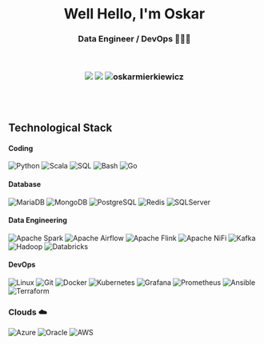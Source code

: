 <h1 align="center">Well Hello, I'm Oskar</h1>
<h3 align="center">Data Engineer / DevOps 👨🏼‍💻</h3>
<br>

<h3 align="center">
  
[![](https://img.shields.io/badge/LinkedIn-OskarMierkiewicz-blue?style=flat-square)](https://www.linkedin.com/in/oskar-mierkiewicz-1a67b0a6/)
[![](https://img.shields.io/badge/Email-o.mierkiewicz@gmail.com-orange?style=flat-square)](mailto:o.mierkiewicz@gmail.com)
<img src="https://komarev.com/ghpvc/?username=oskarmierkiewicz&label=Profile%20views&color=0e75b6&style=flat" alt="oskarmierkiewicz" />
</h3>

<br>
<br>

## Technological Stack

#### Coding

![Python](http://img.shields.io/badge/-Python-3776AB?style=flat-square&logo=python&logoColor=ffffff)
![Scala](https://img.shields.io/badge/Scala-red?logo=Scala)
![SQL](https://img.shields.io/badge/SQL-blue?logo=SQL)
![Bash](http://img.shields.io/badge/-Bash-4EAA25?style=flat-square&logo=gnu-bash&logoColor=ffffff)
![Go](https://img.shields.io/badge/Go-blue?logo=Go)

#### Database

![MariaDB](http://img.shields.io/badge/-MariaDB-003545?style=flat-square&logo=mariadb&logoColor=ffffff)
![MongoDB](https://img.shields.io/badge/MongoDB-green?logo=MongoDB)
![PostgreSQL](https://img.shields.io/badge/PostgreSQL-white?logo=PostgreSQL)
![Redis](http://img.shields.io/badge/-Redis-005571?style=flat-square&logo=Redis&logoColor=red)
![SQLServer](http://img.shields.io/badge/-SQLServer-005571?style=flat-square&logo=sqlserver&logoColor=blue)


#### Data Engineering 

![Apache Spark](http://img.shields.io/badge/-Apache_Spark-E25A1C?style=flat-square&logo=apache-spark&logoColor=ffffff)
![Apache Airflow](http://img.shields.io/badge/-Apache_Airflow-E27A1C?style=flat-square&logo=apache-airflow&logoColor=ffffff)
![Apache Flink](http://img.shields.io/badge/-Apache_Flink-E25A1C?style=flat-square&logo=apache-flink&logoColor=ffffff)
![Apache NiFi](https://img.shields.io/badge/Apache_NiFi-grey?logo=Apache_NiFi)
![Kafka](https://img.shields.io/badge/Kafka-white?logo=Kafka)
![Hadoop](https://img.shields.io/badge/Hadoop-yellow?logo=Hadoop)
![Databricks](https://img.shields.io/badge/Databricks-white?logo=Databricks)


#### DevOps

![Linux](http://img.shields.io/badge/-Linux-FCC624?style=flat-square&logo=linux&logoColor=ffffff)
![Git](http://img.shields.io/badge/-Git-F05032?style=flat-square&logo=git&logoColor=ffffff)
![Docker](http://img.shields.io/badge/-Docker-2496ED?style=flat-square&logo=docker&logoColor=ffffff)
![Kubernetes](http://img.shields.io/badge/-Kubernetes-2496ED?style=flat-square&logo=kubernetes&logoColor=ffffff)
![Grafana](https://img.shields.io/badge/Grafana-white?logo=Grafana)
![Prometheus](https://img.shields.io/badge/Prometheus-white?logo=Prometheus)
![Ansible](https://img.shields.io/badge/Ansible-black?logo=Ansible)
![Terraform](https://img.shields.io/badge/Terraform-purple?logo=Terraform)


### Clouds ☁️
![Azure](https://img.shields.io/badge/Azure-blue?logo=Azure)
![Oracle](https://img.shields.io/badge/Oracle-red?logo=Oracle)
![AWS](https://img.shields.io/badge/AWS-orange?logo=AWS)
